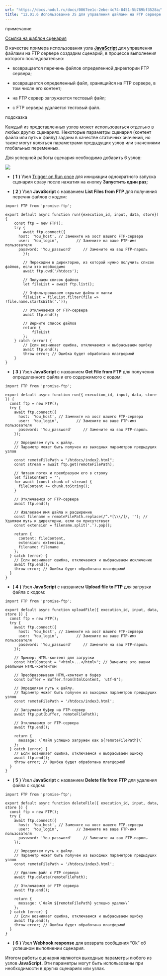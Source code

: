 ```yaml
---
url: "https://docs.nodul.ru/docs/0067ee1c-2ebe-4c74-8451-5b789bf3528a/"
title: "12.01.6 Использование JS для управления файлами на FTP сервере | Nodul"
---
```


примечание

[Ссылка на шаблон сценария](https://app.nodul.ru/shared-scenarios/65ba55af39bd7e1abb837237)

В качестве примера использования узла **[JavaScript](https://docs.nodul.ru/docs/f0ed01e9-8d28-4028-8a5f-ddc5c211e1fa)** для управления файлами на FTP сервере создадим сценарий, в процессе выполнения которого последовательно:

- возвращается перечень файлов определенной директории FTP сервера;

- возвращается определенный файл, хранящийся на FTP сервере, в том числе его контент;

- на FTP сервер загружается тестовый файл;

- с FTP сервера удаляется тестовый файл.

подсказка

Каждый из представленных узлов может использоваться отдельно в любых других сценариях. Некоторые параметры сценария (контент файла или путь к файлу) заданы в качестве статичных значений, но также могут являться параметрами предыдущих узлов или значениями глобальных переменных.

Для успешной работы сценария необходимо добавить 6 узлов:

![](https://docs.nodul.ru/img/notion/0a1761f0-c127-4f2b-892d-7aeb61fbc033/Untitled.png)

- **(** **1** **)** Узел [Trigger on Run once](https://docs.nodul.ru/docs/18199eec-a145-41b8-8cfc-2319efe3530a) для инициации однократного запуска сценария сразу после нажатия на кнопку **Запустить один раз;**

- **(** **2** **)** Узел **JavaScript** с названием **List Files from FTP** для получения перечня файлов с кодом:

```codeBlockLines_e6Vv
import FTP from 'promise-ftp';

export default async function run({execution_id, input, data, store}) {
    const ftp = new FTP();
    try {
        await ftp.connect({
      host: 'You_host', // Замените на хост вашего FTP-сервера
      user: 'You_login',        // Замените на ваше FTP-имя пользователя
      password: 'You_password'     // Замените на ваш FTP-пароль
        });

        // Переходим в директорию, из которой нужно получить список файлов, если это необходимо
        await ftp.cwd('/htdocs');

        // Получаем список файлов
        let fileList = await ftp.list();

        // Отфильтровываем скрытые файлы и папки
        fileList = fileList.filter(file => !file.name.startsWith('.'));

        // Отключаемся от FTP-сервера
        await ftp.end();

        // Верните список файлов
        return {
            fileList
        };
    } catch (error) {
        // Если возникает ошибка, отключаемся и выбрасываем ошибку
        await ftp.end();
        throw error; // Ошибка будет обработана платформой
    }
}

```

- **(** **3** **)** Узел **JavaScript** с названием **Get File from FTP** для получения определенного файла и его содержимого с кодом:

```codeBlockLines_e6Vv
import FTP from 'promise-ftp';

export default async function run({ execution_id, input, data, store }) {
  const ftp = new FTP();
  try {
    await ftp.connect({
      host: 'You_host', // Замените на хост вашего FTP-сервера
      user: 'You_login',        // Замените на ваше FTP-имя пользователя
      password: 'You_password'     // Замените на ваш FTP-пароль
    });

    // Определяем путь к файлу.
    // Параметр может быть получен из выходных параметров предыдущих узлов

    const remoteFilePath = "/htdocs/index2.html";
    const stream = await ftp.get(remoteFilePath);

    // Читаем поток и преобразуем его в строку
    let fileContent = '';
    for await (const chunk of stream) {
      fileContent += chunk.toString();
    }

    // Отключаемся от FTP-сервера
    await ftp.end();

    // Извлекаем имя файла и расширение
    const filename = remoteFilePath.replace(/^.*[\\\/]/, ''); // Удаляем путь к директории, если он присутствует
    const extension = filename.split('.').pop();

    return {
      content: fileContent,
      extension: extension,
      filename: filename
    };
  } catch (error) {
    // Если возникает ошибка, отключаемся и выбрасываем исключение
    await ftp.end();
    throw error; // Ошибка будет обработана платформой
  }
}

```

- **(** **4** **)** Узел **JavaScript** с названием **Upload file to FTP** для загрузки файла с кодом:

```codeBlockLines_e6Vv
import FTP from 'promise-ftp';

export default async function uploadFile({ execution_id, input, data, store }) {
  const ftp = new FTP();
  try {
    await ftp.connect({
      host: 'You_host', // Замените на хост вашего FTP-сервера
      user: 'You_login',        // Замените на ваше FTP-имя пользователя
      password: 'You_password'     // Замените на ваш FTP-пароль
    });

    // Пример: HTML-контент для загрузки
    const htmlContent = "<html>...</html>"; // Замените это вашим реальным HTML-контентом

    // Преобразовываем HTML-контент в буфер
    const buffer = Buffer.from(htmlContent, 'utf-8');

    // Определяем путь к файлу.
    // Параметр может быть получен из выходных параметров предыдущих узлов
    const remoteFilePath = '/htdocs/index3.html';

    // Загружаем буфер на FTP-сервер
    await ftp.put(buffer, remoteFilePath);

    // Отключаемся от FTP-сервера
    await ftp.end();

    return {
      message: \`Файл успешно загружен как ${remoteFilePath}\`
    };
  } catch (error) {
    // Если возникает ошибка, отключаемся и выбрасываем ошибку
    await ftp.end();
    throw error; // Ошибка будет обработана платформой
  }
}

```

- **(** **5** **)** Узел **JavaScript** с названием **Delete file from FTP** для удаления файла с кодом:

```codeBlockLines_e6Vv
import FTP from 'promise-ftp';

export default async function deleteFile({ execution_id, input, data, store }) {
  const ftp = new FTP();
  try {
    await ftp.connect({
      host: 'You_host', // Замените на хост вашего FTP-сервера
      user: 'You_login',        // Замените на ваше FTP-имя пользователя
      password: 'You_password'     // Замените на ваш FTP-пароль
    });

    // Определяем путь к файлу.
    // Параметр может быть получен из выходных параметров предыдущих узлов
    const remoteFilePath = '/htdocs/index3.html';

    // Удвляем файл с FTP сервера
    await ftp.delete(remoteFilePath);

    // Отключаемся от FTP сервера
    await ftp.end();

    return {
      message: \`Файл ${remoteFilePath} успешно удален\`
    };
  } catch (error) {
    // Если возникает ошибка, отключаемся и выбрасываем ошибку
    await ftp.end();
    throw error; // Ошибка будет обработана платформой
  }
}

```

- **(** **6** **)** Узел **Webhook response** для возврата сообщения “Ok” об успешном выполнении сценария.

Итогом работы сценария являются выходные параметры любого из узлов **JavaScript.** Эти параметры могут быть использованы при необходимости в других сценариях или узлах.
